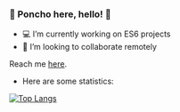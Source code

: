 ### 🎾 Poncho here, hello! 🍊

- 💻 I’m currently working on ES6 projects
- 🌇 I’m looking to collaborate remotely

Reach me [here](https://alfonso-dev.com/contact/).

- Here are some statistics:

[![Top Langs](https://github-readme-stats.vercel.app/api/top-langs/?username=Alfonso-Jim&layout=compact&hide=php,visualbasic&theme=radical)](https://github.com/anuraghazra/github-readme-stats)
